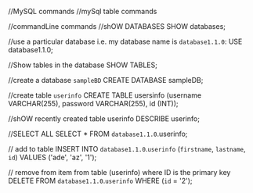 //MySQL commands
//mySql table commands

//commandLine commands
//shOW DATABASES
SHOW databases;

//use a particular database i.e. my database name is `database1.1.0`:
USE database1.1.0;

//Show tables in the database
SHOW TABLES;

//create a database `sampleBD`
CREATE DATABASE sampleDB;

//create table `userinfo`
CREATE TABLE usersinfo (username VARCHAR(255), password VARCHAR(255), id (INT));

//shOW recently created table userinfo
DESCRIBE userinfo;

//SELECT ALL
SELECT \* FROM `database1.1.0`.userinfo;

// add to table
INSERT INTO `database1.1.0`.`userinfo` (`firstname`, `lastname`, `id`) VALUES ('ade', 'az', '1');

// remove from item from table (userinfo) where ID is the primary key
DELETE FROM `database1.1.0`.`userinfo` WHERE (`id` = '2');
